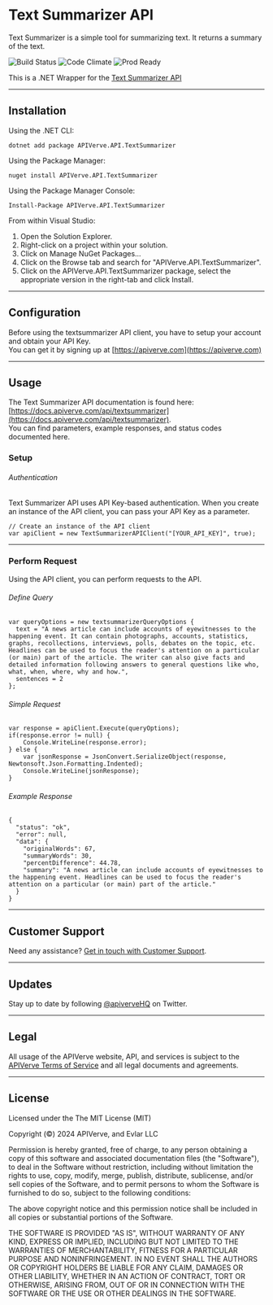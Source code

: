 Text Summarizer API
============

Text Summarizer is a simple tool for summarizing text. It returns a summary of the text.

![Build Status](https://img.shields.io/badge/build-passing-green)
![Code Climate](https://img.shields.io/badge/maintainability-B-purple)
![Prod Ready](https://img.shields.io/badge/production-ready-blue)

This is a .NET Wrapper for the [Text Summarizer API](https://apiverve.com/marketplace/api/textsummarizer)

---

## Installation

Using the .NET CLI:
```
dotnet add package APIVerve.API.TextSummarizer
```

Using the Package Manager:
```
nuget install APIVerve.API.TextSummarizer
```

Using the Package Manager Console:
```
Install-Package APIVerve.API.TextSummarizer
```

From within Visual Studio:

1. Open the Solution Explorer.
2. Right-click on a project within your solution.
3. Click on Manage NuGet Packages...
4. Click on the Browse tab and search for "APIVerve.API.TextSummarizer".
5. Click on the APIVerve.API.TextSummarizer package, select the appropriate version in the right-tab and click Install.


---

## Configuration

Before using the textsummarizer API client, you have to setup your account and obtain your API Key.  
You can get it by signing up at [https://apiverve.com](https://apiverve.com)

---

## Usage

The Text Summarizer API documentation is found here: [https://docs.apiverve.com/api/textsummarizer](https://docs.apiverve.com/api/textsummarizer).  
You can find parameters, example responses, and status codes documented here.

### Setup

###### Authentication
Text Summarizer API uses API Key-based authentication. When you create an instance of the API client, you can pass your API Key as a parameter.

```
// Create an instance of the API client
var apiClient = new TextSummarizerAPIClient("[YOUR_API_KEY]", true);
```

---


### Perform Request
Using the API client, you can perform requests to the API.

###### Define Query

```
var queryOptions = new textsummarizerQueryOptions {
  text = "A news article can include accounts of eyewitnesses to the happening event. It can contain photographs, accounts, statistics, graphs, recollections, interviews, polls, debates on the topic, etc. Headlines can be used to focus the reader's attention on a particular (or main) part of the article. The writer can also give facts and detailed information following answers to general questions like who, what, when, where, why and how.",
  sentences = 2
};
```

###### Simple Request

```
var response = apiClient.Execute(queryOptions);
if(response.error != null) {
	Console.WriteLine(response.error);
} else {
    var jsonResponse = JsonConvert.SerializeObject(response, Newtonsoft.Json.Formatting.Indented);
    Console.WriteLine(jsonResponse);
}
```

###### Example Response

```
{
  "status": "ok",
  "error": null,
  "data": {
    "originalWords": 67,
    "summaryWords": 30,
    "percentDifference": 44.78,
    "summary": "A news article can include accounts of eyewitnesses to the happening event. Headlines can be used to focus the reader's attention on a particular (or main) part of the article."
  }
}
```

---

## Customer Support

Need any assistance? [Get in touch with Customer Support](https://apiverve.com/contact).

---

## Updates
Stay up to date by following [@apiverveHQ](https://twitter.com/apiverveHQ) on Twitter.

---

## Legal

All usage of the APIVerve website, API, and services is subject to the [APIVerve Terms of Service](https://apiverve.com/terms) and all legal documents and agreements.

---

## License
Licensed under the The MIT License (MIT)

Copyright (&copy;) 2024 APIVerve, and Evlar LLC

Permission is hereby granted, free of charge, to any person obtaining a copy of this software and associated documentation files (the "Software"), to deal in the Software without restriction, including without limitation the rights to use, copy, modify, merge, publish, distribute, sublicense, and/or sell copies of the Software, and to permit persons to whom the Software is furnished to do so, subject to the following conditions:

The above copyright notice and this permission notice shall be included in all copies or substantial portions of the Software.

THE SOFTWARE IS PROVIDED "AS IS", WITHOUT WARRANTY OF ANY KIND, EXPRESS OR IMPLIED, INCLUDING BUT NOT LIMITED TO THE WARRANTIES OF MERCHANTABILITY, FITNESS FOR A PARTICULAR PURPOSE AND NONINFRINGEMENT. IN NO EVENT SHALL THE AUTHORS OR COPYRIGHT HOLDERS BE LIABLE FOR ANY CLAIM, DAMAGES OR OTHER LIABILITY, WHETHER IN AN ACTION OF CONTRACT, TORT OR OTHERWISE, ARISING FROM, OUT OF OR IN CONNECTION WITH THE SOFTWARE OR THE USE OR OTHER DEALINGS IN THE SOFTWARE.